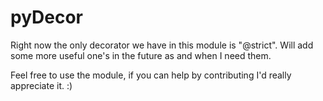 # pyDecor

Right now the only decorator we have in this module is "@strict". Will add some more useful one's in the future as and when I need them.

Feel free to use the module, if you can help by contributing I'd really appreciate it. :)